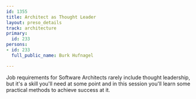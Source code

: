 ```yaml
---
id: 1355
title: Architect as Thought Leader
layout: preso_details
track: architecture
primary:
  id: 233
persons:
- id: 233
  full_public_name: Burk Hufnagel

---
```

Job requirements for Software Architects rarely include thought leadership, but it's a skill you'll need at some point and in this session you'll learn some practical methods to achieve success at it.